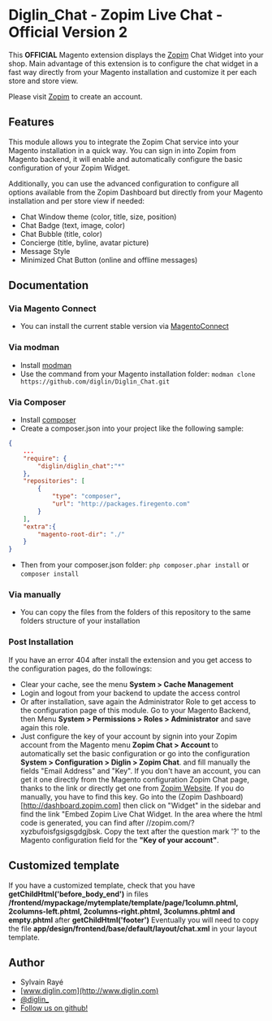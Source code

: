 # Diglin_Chat - Zopim Live Chat - Official Version 2 #

This <b>OFFICIAL</b> Magento extension displays the [Zopim](http://bit.ly/1kcTNL5) Chat Widget into your shop. Main advantage of this extension is to configure the chat widget in a fast way directly from your Magento installation and customize it per each store and store view.

Please visit [Zopim](http://bit.ly/1kcTNL5) to create an account.

## Features

This module allows you to integrate the Zopim Chat service into your Magento installation in a quick way. You can sign in into Zopim from Magento backend, it will enable and automatically configure the basic configuration of your Zopim Widget.

Additionally, you can use the advanced configuration to configure all options available from the Zopim Dashboard but directly from your Magento installation and per store view if needed:

- Chat Window theme (color, title, size, position)
- Chat Badge (text, image, color)
- Chat Bubble (title, color)
- Concierge (title, byline, avatar picture)
- Message Style
- Minimized Chat Button (online and offline messages)

## Documentation

### Via Magento Connect
- You can install the current stable version via [MagentoConnect](http://www.magentocommerce.com/magento-connect/zopim-chat-by-diglin.html)

### Via modman
- Install [modman](https://github.com/colinmollenhour/modman)
- Use the command from your Magento installation folder: `modman clone https://github.com/diglin/Diglin_Chat.git`

### Via Composer
- Install [composer](http://getcomposer.org/download/)
- Create a composer.json into your project like the following sample:

```json
{
    ...
    "require": {
        "diglin/diglin_chat":"*"
    },
    "repositories": [
	    {
            "type": "composer",
            "url": "http://packages.firegento.com"
        }
    ],
    "extra":{
        "magento-root-dir": "./"
    }
}

```

- Then from your composer.json folder: `php composer.phar install` or `composer install`

### Via manually
- You can copy the files from the folders of this repository to the same folders structure of your installation

### Post Installation

If you have an error 404 after install the extension and you get access to the configuration pages, do the followings:

- Clear your cache, see the menu <b>System > Cache Management</b>
- Login and logout from your backend to update the access control
- Or after installation, save again the Administrator Role to get access to the configuration page of this module. Go to your Magento Backend, then Menu <b>System > Permissions > Roles > Administrator</b> and save again this role.
- Just configure the key of your account by signin into your Zopim account from the Magento menu <b>Zopim Chat > Account </b>  to automatically set the basic configuration or go into the configuration <b>System > Configuration > Diglin > Zopim Chat</b>. and fill manually the fields "Email Address" and "Key". If you don't have an account, you can get it one directly from the Magento configuration Zopim Chat page, thanks to the link or directly get one from [Zopim Website](http://bit.ly/1kcTNL5).
If you do manually, you have to find this key. Go into the (Zopim Dashboard)[http://dashboard.zopim.com] then click on "Widget" in the sidebar and find the link "Embed Zopim Live Chat Widget. In the area where the html code is generated, you can find after //zopim.com/?xyzbufoisfgsigsgdgjbsk. Copy the text after the question mark '?' to the Magento configuration field for the <b>"Key of your account"</b>.

## Customized template
If you have a customized template, check that you have <b>getChildHtml('before_body_end')</b> in files <b>/frontend/mypackage/mytemplate/template/page/1column.phtml, 2columns-left.phtml, 2columns-right.phtml, 3columns.phtml and empty.phtml</b> after <b>getChildHtml('footer')</b> Eventually you will need to copy the file <b>app/design/frontend/base/default/layout/chat.xml</b> in your layout template.

## Author

* Sylvain Rayé
* [www.diglin.com](http://www.diglin.com)
* [@diglin_](https://twitter.com/diglin_)
* [Follow us on github!](https://github.com/diglin)

